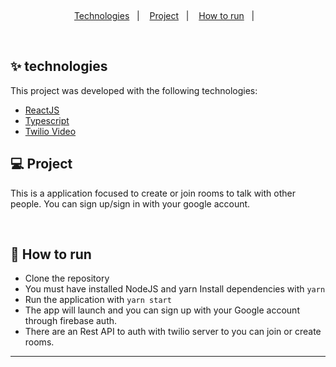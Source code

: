 &nbsp;

<p align="center">
  <a href="#techs">Technologies</a>&nbsp;&nbsp;&nbsp;|&nbsp;&nbsp;&nbsp;
  <a href="#project">Project</a>&nbsp;&nbsp;&nbsp;|&nbsp;&nbsp;&nbsp;
  <a href="#how-use">How to run</a>&nbsp;&nbsp;&nbsp;|&nbsp;&nbsp;&nbsp;
</p>
&nbsp;&nbsp;&nbsp;

<div id="techs"></div>

## ✨ technologies

This project was developed with the following technologies:

- [ReactJS](https://reactjs.org/)
- [Typescript](https://www.typescriptlang.org/)
- [Twilio Video](https://www.twilio.com/pt-br/)
</div>

<div id="project"></div>

## 💻 Project

This is a application focused to create or join rooms to talk with other people. You can sign up/sign in with your google account.

&nbsp;&nbsp;&nbsp;

<div id="how-use"></div>

## 🚀 How to run

- Clone the repository
- You must have installed NodeJS and yarn
  Install dependencies with `yarn`
- Run the application with `yarn start`
- The app will launch and you can sign up with your Google account through firebase auth.
- There are an Rest API to auth with twilio server to you can join or create rooms.

---
